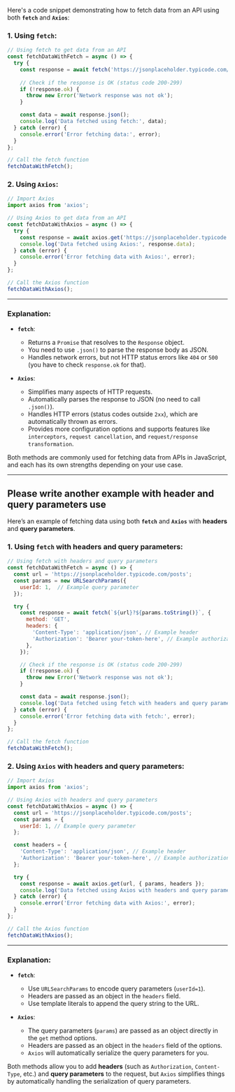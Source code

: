 Here's a code snippet demonstrating how to fetch data from an API using both **`fetch`** and **`Axios`**:

### 1. Using `fetch`:

```javascript
// Using fetch to get data from an API
const fetchDataWithFetch = async () => {
  try {
    const response = await fetch('https://jsonplaceholder.typicode.com/posts');
    
    // Check if the response is OK (status code 200-299)
    if (!response.ok) {
      throw new Error('Network response was not ok');
    }

    const data = await response.json();
    console.log('Data fetched using fetch:', data);
  } catch (error) {
    console.error('Error fetching data:', error);
  }
};

// Call the fetch function
fetchDataWithFetch();
```

### 2. Using `Axios`:

```javascript
// Import Axios
import axios from 'axios';

// Using Axios to get data from an API
const fetchDataWithAxios = async () => {
  try {
    const response = await axios.get('https://jsonplaceholder.typicode.com/posts');
    console.log('Data fetched using Axios:', response.data);
  } catch (error) {
    console.error('Error fetching data with Axios:', error);
  }
};

// Call the Axios function
fetchDataWithAxios();
```

---

### Explanation:

- **`fetch`**:
  - Returns a `Promise` that resolves to the `Response` object.
  - You need to use `.json()` to parse the response body as JSON.
  - Handles network errors, but not HTTP status errors like `404` or `500` (you have to check `response.ok` for that).

- **`Axios`**:
  - Simplifies many aspects of HTTP requests.
  - Automatically parses the response to JSON (no need to call `.json()`).
  - Handles HTTP errors (status codes outside `2xx`), which are automatically thrown as errors.
  - Provides more configuration options and supports features like `interceptors`, `request cancellation`, and `request/response transformation`.

Both methods are commonly used for fetching data from APIs in JavaScript, and each has its own strengths depending on your use case.

---
## Please write another example with header and query parameters use

Here’s an example of fetching data using both **`fetch`** and **`Axios`** with **headers** and **query parameters**.

### 1. Using `fetch` with headers and query parameters:

```javascript
// Using fetch with headers and query parameters
const fetchDataWithFetch = async () => {
  const url = 'https://jsonplaceholder.typicode.com/posts';
  const params = new URLSearchParams({
    userId: 1,  // Example query parameter
  });

  try {
    const response = await fetch(`${url}?${params.toString()}`, {
      method: 'GET',
      headers: {
        'Content-Type': 'application/json', // Example header
        'Authorization': 'Bearer your-token-here', // Example authorization header
      },
    });

    // Check if the response is OK (status code 200-299)
    if (!response.ok) {
      throw new Error('Network response was not ok');
    }

    const data = await response.json();
    console.log('Data fetched using fetch with headers and query parameters:', data);
  } catch (error) {
    console.error('Error fetching data with fetch:', error);
  }
};

// Call the fetch function
fetchDataWithFetch();
```

### 2. Using `Axios` with headers and query parameters:

```javascript
// Import Axios
import axios from 'axios';

// Using Axios with headers and query parameters
const fetchDataWithAxios = async () => {
  const url = 'https://jsonplaceholder.typicode.com/posts';
  const params = {
    userId: 1, // Example query parameter
  };

  const headers = {
    'Content-Type': 'application/json', // Example header
    'Authorization': 'Bearer your-token-here', // Example authorization header
  };

  try {
    const response = await axios.get(url, { params, headers });
    console.log('Data fetched using Axios with headers and query parameters:', response.data);
  } catch (error) {
    console.error('Error fetching data with Axios:', error);
  }
};

// Call the Axios function
fetchDataWithAxios();
```

---

### Explanation:

- **`fetch`**:
  - Use `URLSearchParams` to encode query parameters (`userId=1`).
  - Headers are passed as an object in the `headers` field.
  - Use template literals to append the query string to the URL.

- **`Axios`**:
  - The query parameters (`params`) are passed as an object directly in the `get` method options.
  - Headers are passed as an object in the `headers` field of the options.
  - `Axios` will automatically serialize the query parameters for you.

Both methods allow you to add **headers** (such as `Authorization`, `Content-Type`, etc.) and **query parameters** to the request, but `Axios` simplifies things by automatically handling the serialization of query parameters.
